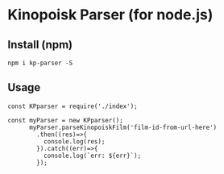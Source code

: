 # Kinopoisk Parser (for node.js)

## Install (npm)
```
npm i kp-parser -S
```
## Usage
```
const KPparser = require('./index');

const myParser = new KPparser();
      myParser.parseKinopoiskFilm('film-id-from-url-here')
        .then((res)=>{
          console.log(res);
        }).catch((err)=>{
          console.log(`err: ${err}`);
        });
```
